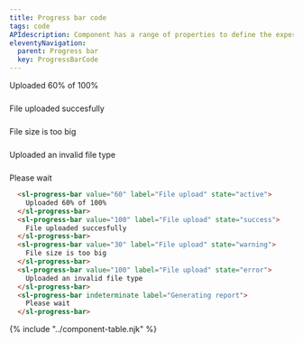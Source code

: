 ```yaml
---
title: Progress bar code
tags: code
APIdescription: Component has a range of properties to define the experience in different use cases.
eleventyNavigation:
  parent: Progress bar
  key: ProgressBarCode
---
```

<style>
#progress-code-example {
  display: flex;
  flex-direction: column;
  gap: 24px;
  inline-size: 60%;
}
</style>

<section class="no-heading">

<div class="ds-example">
<div id="progress-code-example">
  <sl-progress-bar value="60" label="File upload" state="active">
    Uploaded 60% of 100%
  </sl-progress-bar>
  <sl-progress-bar value="100" label="File upload" state="success">
    File uploaded succesfully
  </sl-progress-bar>
  <sl-progress-bar value="30" label="File upload" state="warning">
    File size is too big
  </sl-progress-bar>
  <sl-progress-bar value="100" label="File upload" state="error">
    Uploaded an invalid file type
  </sl-progress-bar>
  <sl-progress-bar indeterminate label="Generating report">
    Please wait
  </sl-progress-bar>
</div>
</div>

<div class="ds-code">

  ```html
    <sl-progress-bar value="60" label="File upload" state="active">
      Uploaded 60% of 100%
    </sl-progress-bar>
    <sl-progress-bar value="100" label="File upload" state="success">
      File uploaded succesfully
    </sl-progress-bar>
    <sl-progress-bar value="30" label="File upload" state="warning">
      File size is too big
    </sl-progress-bar>
    <sl-progress-bar value="100" label="File upload" state="error">
      Uploaded an invalid file type
    </sl-progress-bar>
    <sl-progress-bar indeterminate label="Generating report">
      Please wait
    </sl-progress-bar>
  ```

</div>

</section>

<ds-install-info link-in-navigation package="progress-bar"></ds-install-info>
{% include "../component-table.njk" %}

